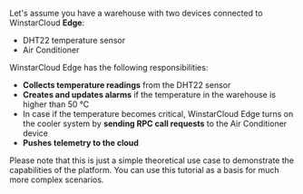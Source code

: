 Let's assume you have a warehouse with two devices connected to WinstarCloud **Edge**: 
* DHT22 temperature sensor
* Air Conditioner 

WinstarCloud Edge has the following responsibilities:
 * **Collects temperature readings** from the DHT22 sensor
 * **Creates and updates alarms** if the temperature in the warehouse is higher than 50 °C
 * In case if the temperature becomes critical, WinstarCloud Edge turns on the cooler system by **sending RPC call requests** to the Air Conditioner device
 * **Pushes telemetry to the cloud**

Please note that this is just a simple theoretical use case to demonstrate the capabilities of the platform. 
You can use this tutorial as a basis for much more complex scenarios.